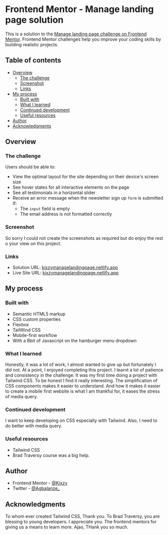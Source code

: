 # Frontend Mentor - Manage landing page solution

This is a solution to the [Manage landing page challenge on Frontend Mentor](https://www.frontendmentor.io/challenges/manage-landing-page-SLXqC6P5). Frontend Mentor challenges help you improve your coding skills by building realistic projects.

## Table of contents

- [Overview](#overview)
  - [The challenge](#the-challenge)
  - [Screenshot](#screenshot)
  - [Links](#links)
- [My process](#my-process)
  - [Built with](#built-with)
  - [What I learned](#what-i-learned)
  - [Continued development](#continued-development)
  - [Useful resources](#useful-resources)
- [Author](#author)
- [Acknowledgments](#acknowledgments)

## Overview

### The challenge

Users should be able to:

- View the optimal layout for the site depending on their device's screen size
- See hover states for all interactive elements on the page
- See all testimonials in a horizontal slider
- Receive an error message when the newsletter sign up `form` is submitted if:
  - The `input` field is empty
  - The email address is not formatted correctly

### Screenshot

So sorry I could not create the screenshots as required but do enjoy the rest o your view on this project.

### Links

- Solution URL: [kixzymanagelandingpage.netlify.app](https://your-solution-url.com)
- Live Site URL: [kixzymanagelandingpage.netlify.app](https://your-live-site-url.com)

## My process

### Built with

- Semantic HTML5 markup
- CSS custom properties
- Flexbox
- TailWind CSS
- Mobile-first workflow
- With a Bbit of Javascript on the hamburger menu dropdown

### What I learned

Honestly, it was a lot of work, I almost wanted to give up but fortunately I did not. At a point, I enjoyed completing this project. I learnt a lot of patience and consistency in the challenge. It was my first time doing a project with Tailwind CSS. To be honest I find it really interesting. The simplification of CSS components makes it easier to understand. And how it makes it easier to create a mobile first website is what I am thankful for, it eases the stress of media query.

### Continued development

I want to keep developing on CSS especially with Tailwind. Also, I need to do better with media query.

### Useful resources

- Tailwind CSS
- Brad Traversy course was a big help.

## Author

- Frontend Mentor - [@Kixzy](https://www.frontendmentor.io/profile/kixzy)
- Twitter - [@Agbalanze\_](https://www.twitter.com/agbalanze_)

## Acknowledgments

To whom ever created Tailwind CSS, Thank you.
To Brad Traversy, you are blessing to young developers. I appreciate you.
The frontend mentors for giving us a means to learn more.
Ajao, THank you so much.
